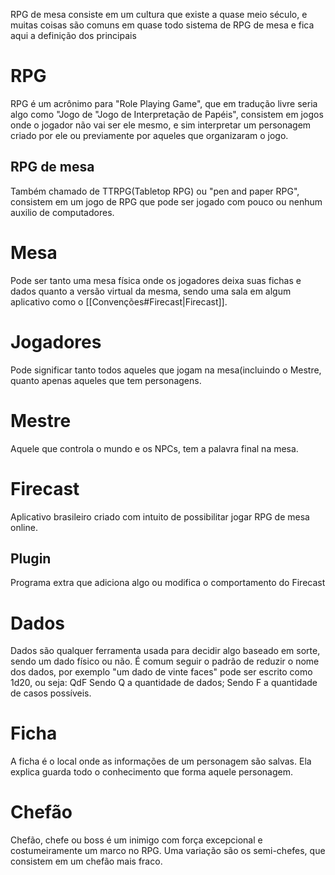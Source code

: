 RPG de mesa consiste em um cultura que existe a quase meio século, e muitas coisas são comuns em quase todo sistema de RPG de mesa e fica aqui a definição dos principais
# RPG
RPG é um acrônimo para "Role Playing Game", que em tradução livre seria algo como "Jogo de "Jogo de Interpretação de Papéis", consistem em jogos onde o jogador não vai ser ele mesmo, e sim interpretar um personagem criado por ele ou previamente por aqueles que organizaram o jogo.
## RPG de mesa
Também chamado de TTRPG(Tabletop RPG) ou "pen and paper RPG", consistem em um jogo de RPG que pode ser jogado com pouco ou nenhum auxilio de computadores.
# Mesa
Pode ser tanto uma mesa física onde os jogadores deixa suas fichas e dados quanto a versão virtual da mesma, sendo uma sala em algum aplicativo como o [[Convenções#Firecast|Firecast]].
# Jogadores
Pode significar tanto todos aqueles que jogam na mesa(incluindo o Mestre, quanto apenas aqueles que tem personagens.
# Mestre
Aquele que controla o mundo e os NPCs, tem a palavra final na mesa.
# Firecast
Aplicativo brasileiro criado com intuito de possibilitar jogar RPG de mesa online.
## Plugin
Programa extra que adiciona algo ou modifica o comportamento do Firecast
# Dados
Dados são qualquer ferramenta usada para decidir algo baseado em sorte, sendo um dado físico ou não.
É comum seguir o padrão de reduzir o nome dos dados, por exemplo "um dado de vinte faces" pode ser escrito como 1d20, ou seja:
QdF
Sendo Q a quantidade de dados;
Sendo F a quantidade de casos possíveis.
# Ficha
A ficha é o local onde as informações de um personagem são salvas.
Ela explica guarda todo o conhecimento que forma aquele personagem.
# Chefão
Chefão, chefe ou boss é um inimigo com força excepcional e costumeiramente um marco no RPG.
Uma variação são os semi-chefes, que consistem em um chefão mais fraco.